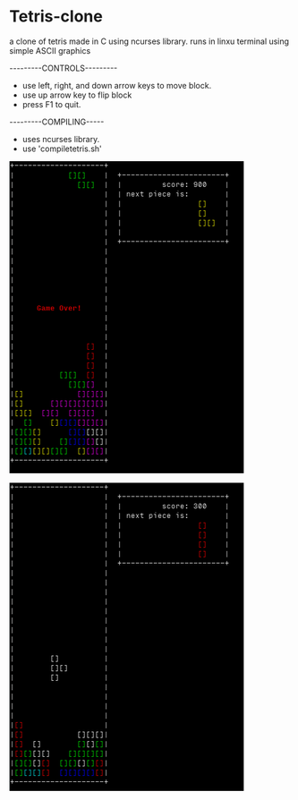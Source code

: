 # Tetris-clone
a clone of tetris made in C using ncurses library. runs in linxu terminal using simple ASCII graphics 

---------CONTROLS---------
- use left, right, and down arrow keys to move block.
- use up arrow key to flip block
- press F1 to quit.



---------COMPILING-----

- uses ncurses library.
- use 'compiletetris.sh' 

![screenshot1](/Screenshot_1.png)


![screenshot1](/Screenshot_2.png)
